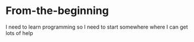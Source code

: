 # From-the-beginning
I need to learn programming so I need to start somewhere where I can get lots of help
